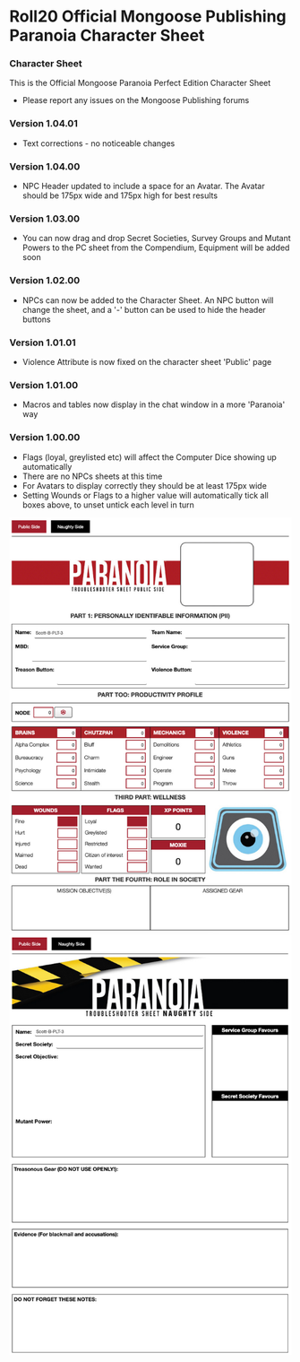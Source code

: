 # Roll20 Official Mongoose Publishing Paranoia Character Sheet

### Character Sheet

This is the Official Mongoose Paranoia Perfect Edition Character Sheet

- Please report any issues on the Mongoose Publishing forums

### Version 1.04.01

- Text corrections - no noticeable changes

### Version 1.04.00

- NPC Header updated to include a space for an Avatar. The Avatar should be 175px wide and 175px high for best results

### Version 1.03.00

- You can now drag and drop Secret Societies, Survey Groups and Mutant Powers to the PC sheet from the Compendium, Equipment will be added soon

### Version 1.02.00

- NPCs can now be added to the Character Sheet. An NPC button will change the sheet, and a '-' button can be used to hide the header buttons

### Version 1.01.01

- Violence Attribute is now fixed on the character sheet 'Public' page

### Version 1.01.00

- Macros and tables now display in the chat window in a more 'Paranoia' way

### Version 1.00.00

- Flags (loyal, greylisted etc) will affect the Computer Dice showing up automatically
- There are no NPCs sheets at this time
- For Avatars to display correctly they should be at least 175px wide
- Setting Wounds or Flags to a higher value will automatically tick all boxes above, to unset untick each level in turn

![Image](Official%20Mongoose%20Publishing%20Paranoia%20Character%20Sheet.jpg)
![Image](Official%20Mongoose%20Publishing%20Paranoia%20Character%20Sheet%20Naughty%20Side.jpg)
